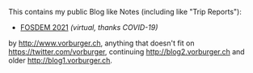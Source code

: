This contains my public Blog like Notes (including like "Trip Reports"):

* [FOSDEM 2021](conferences/FOSDEM-2021.md) _(virtual, thanks COVID-19)_

by http://www.vorburger.ch, anything that doesn't fit on https://twitter.com/vorburger,
continuing http://blog2.vorburger.ch and older http://blog1.vorburger.ch.
